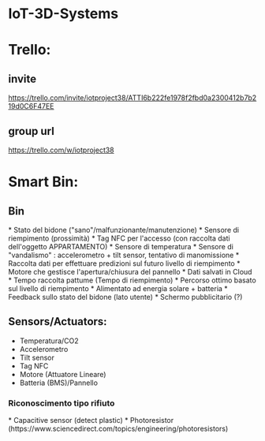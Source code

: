 # IoT-3D-Systems

# Trello:
## invite
https://trello.com/invite/iotproject38/ATTI6b222fe1978f2fbd0a2300412b7b219d0C6F47EE

## group url

https://trello.com/w/iotproject38

# Smart Bin:
<h2>Bin</h2>
* Stato del bidone ("sano"/malfunzionante/manutenzione)
* Sensore di riempimento (prossimità)
* Tag NFC per l'accesso (con raccolta dati dell'oggetto APPARTAMENTO)
* Sensore di temperatura
* Sensore di "vandalismo" : accelerometro + tilt sensor, tentativo di manomissione
* Raccolta dati per effettuare predizioni sul futuro livello di riempimento
* Motore che gestisce l'apertura/chiusura del pannello
* Dati salvati in Cloud
* Tempo raccolta pattume (Tempo di riempimento)
* Percorso ottimo basato sul livello di riempimento
* Alimentato ad energia solare + batteria
* Feedback sullo stato del bidone (lato utente)
* Schermo pubblicitario (?)

## Sensors/Actuators:
* Temperatura/CO2
* Accelerometro
* Tilt sensor
* Tag NFC
* Motore (Attuatore Lineare)
* Batteria (BMS)/Pannello

<h3>Riconoscimento tipo rifiuto</h3>
* Capacitive sensor (detect plastic)
* Photoresistor (https://www.sciencedirect.com/topics/engineering/photoresistors)
